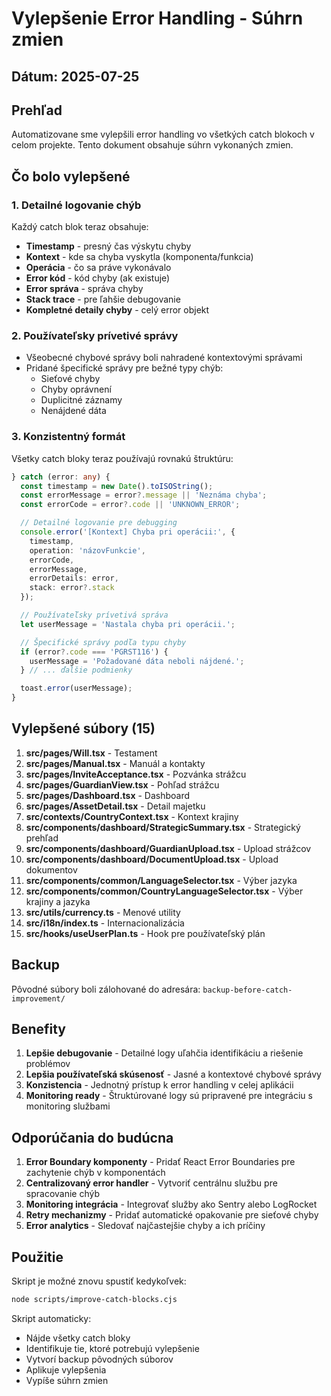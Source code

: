# Vylepšenie Error Handling - Súhrn zmien

## Dátum: 2025-07-25

## Prehľad

Automatizovane sme vylepšili error handling vo všetkých catch blokoch v celom projekte. Tento dokument obsahuje súhrn vykonaných zmien.

## Čo bolo vylepšené

### 1. Detailné logovanie chýb

Každý catch blok teraz obsahuje:

- **Timestamp** - presný čas výskytu chyby
- **Kontext** - kde sa chyba vyskytla (komponenta/funkcia)
- **Operácia** - čo sa práve vykonávalo
- **Error kód** - kód chyby (ak existuje)
- **Error správa** - správa chyby
- **Stack trace** - pre ľahšie debugovanie
- **Kompletné detaily chyby** - celý error objekt

### 2. Používateľsky prívetivé správy

- Všeobecné chybové správy boli nahradené kontextovými správami
- Pridané špecifické správy pre bežné typy chýb:
  - Sieťové chyby
  - Chyby oprávnení
  - Duplicitné záznamy
  - Nenájdené dáta

### 3. Konzistentný formát

Všetky catch bloky teraz používajú rovnakú štruktúru:

```typescript
} catch (error: any) {
  const timestamp = new Date().toISOString();
  const errorMessage = error?.message || 'Neznáma chyba';
  const errorCode = error?.code || 'UNKNOWN_ERROR';

  // Detailné logovanie pre debugging
  console.error('[Kontext] Chyba pri operácii:', {
    timestamp,
    operation: 'názovFunkcie',
    errorCode,
    errorMessage,
    errorDetails: error,
    stack: error?.stack
  });

  // Používateľsky prívetivá správa
  let userMessage = 'Nastala chyba pri operácii.';

  // Špecifické správy podľa typu chyby
  if (error?.code === 'PGRST116') {
    userMessage = 'Požadované dáta neboli nájdené.';
  } // ... ďalšie podmienky

  toast.error(userMessage);
}
```

## Vylepšené súbory (15)

1. **src/pages/Will.tsx** - Testament
2. **src/pages/Manual.tsx** - Manuál a kontakty
3. **src/pages/InviteAcceptance.tsx** - Pozvánka strážcu
4. **src/pages/GuardianView.tsx** - Pohľad strážcu
5. **src/pages/Dashboard.tsx** - Dashboard
6. **src/pages/AssetDetail.tsx** - Detail majetku
7. **src/contexts/CountryContext.tsx** - Kontext krajiny
8. **src/components/dashboard/StrategicSummary.tsx** - Strategický prehľad
9. **src/components/dashboard/GuardianUpload.tsx** - Upload strážcov
10. **src/components/dashboard/DocumentUpload.tsx** - Upload dokumentov
11. **src/components/common/LanguageSelector.tsx** - Výber jazyka
12. **src/components/common/CountryLanguageSelector.tsx** - Výber krajiny a jazyka
13. **src/utils/currency.ts** - Menové utility
14. **src/i18n/index.ts** - Internacionalizácia
15. **src/hooks/useUserPlan.ts** - Hook pre používateľský plán

## Backup

Pôvodné súbory boli zálohované do adresára: `backup-before-catch-improvement/`

## Benefity

1. **Lepšie debugovanie** - Detailné logy uľahčia identifikáciu a riešenie problémov
2. **Lepšia používateľská skúsenosť** - Jasné a kontextové chybové správy
3. **Konzistencia** - Jednotný prístup k error handling v celej aplikácii
4. **Monitoring ready** - Štruktúrované logy sú pripravené pre integráciu s monitoring službami

## Odporúčania do budúcna

1. **Error Boundary komponenty** - Pridať React Error Boundaries pre zachytenie chýb v komponentách
2. **Centralizovaný error handler** - Vytvoriť centrálnu službu pre spracovanie chýb
3. **Monitoring integrácia** - Integrovať služby ako Sentry alebo LogRocket
4. **Retry mechanizmy** - Pridať automatické opakovanie pre sieťové chyby
5. **Error analytics** - Sledovať najčastejšie chyby a ich príčiny

## Použitie

Skript je možné znovu spustiť kedykoľvek:

```bash
node scripts/improve-catch-blocks.cjs
```

Skript automaticky:

- Nájde všetky catch bloky
- Identifikuje tie, ktoré potrebujú vylepšenie
- Vytvorí backup pôvodných súborov
- Aplikuje vylepšenia
- Vypíše súhrn zmien
